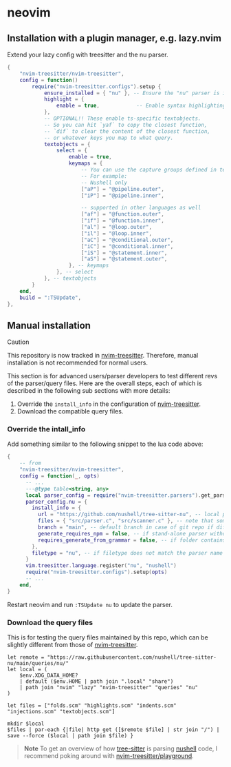 # neovim

## Installation with a plugin manager, e.g. lazy.nvim

Extend your lazy config with treesitter and the nu parser.

```lua
{
    "nvim-treesitter/nvim-treesitter",
    config = function()
        require("nvim-treesitter.configs").setup {
            ensure_installed = { "nu" }, -- Ensure the "nu" parser is installed
            highlight = {
                enable = true,            -- Enable syntax highlighting
            },
            -- OPTIONAL!! These enable ts-specific textobjects.
            -- So you can hit `yaf` to copy the closest function,
            -- `dif` to clear the content of the closest function,
            -- or whatever keys you map to what query.
            textobjects = {
                select = {
                    enable = true,
                    keymaps = {
                        -- You can use the capture groups defined in textobjects.scm
                        -- For example:
                        -- Nushell only
                        ["aP"] = "@pipeline.outer",
                        ["iP"] = "@pipeline.inner",

                        -- supported in other languages as well
                        ["af"] = "@function.outer",
                        ["if"] = "@function.inner",
                        ["al"] = "@loop.outer",
                        ["il"] = "@loop.inner",
                        ["aC"] = "@conditional.outer",
                        ["iC"] = "@conditional.inner",
                        ["iS"] = "@statement.inner",
                        ["aS"] = "@statement.outer",
                    }, -- keymaps
                }, -- select
            }, -- textobjects
        }
    end,
    build = ":TSUpdate",
},
```

## Manual installation

> [!CAUTION]
>
> This repository is now tracked in [nvim-treesitter].
> Therefore, manual installation is not recommended for normal users.
>
> This section is for advanced users/parser developers to test different revs of the parser/query files.
> Here are the overall steps, each of which is described in the following sub sections with more details:
>
> 1. Override the `install_info` in the configuration of [nvim-treesitter].
> 2. Download the compatible query files.

### Override the intall_info

Add something similar to the following snippet to the lua code above:

```lua
{
    -- from
    "nvim-treesitter/nvim-treesitter",
    config = function(_, opts)
      -- ...
      ---@type table<string, any>
      local parser_config = require("nvim-treesitter.parsers").get_parser_configs()
      parser_config.nu = {
        install_info = {
          url = "https://github.com/nushell/tree-sitter-nu", -- local path or git repo
          files = { "src/parser.c", "src/scanner.c" }, -- note that some parsers also require src/scanner.c or src/scanner.cc
          branch = "main", -- default branch in case of git repo if different from master
          generate_requires_npm = false, -- if stand-alone parser without npm dependencies
          requires_generate_from_grammar = false, -- if folder contains pre-generated src/parser.c
        },
        filetype = "nu", -- if filetype does not match the parser name
      }
      vim.treesitter.language.register("nu", "nushell")
      require("nvim-treesitter.configs").setup(opts)
      -- ...
    end,
}
```

Restart neovim and run `:TSUpdate nu` to update the parser.

### Download the query files

This is for testing the query files maintained by this repo, which can be slightly different from those of [nvim-treesitter].

```nu
let remote = "https://raw.githubusercontent.com/nushell/tree-sitter-nu/main/queries/nu/"
let local = (
    $env.XDG_DATA_HOME?
    | default ($env.HOME | path join ".local" "share")
    | path join "nvim" "lazy" "nvim-treesitter" "queries" "nu"
)

let files = ["folds.scm" "highlights.scm" "indents.scm" "injections.scm" "textobjects.scm"]

mkdir $local
$files | par-each {|file| http get ([$remote $file] | str join "/") | save --force ($local | path join $file) }
```

> **Note**
> To get an overview of how [tree-sitter] is parsing [nushell] code, I recommend
> poking around with [nvim-treesitter/playground].

[tree-sitter]: https://tree-sitter.github.io/tree-sitter/
[nvim-treesitter]: https://github.com/nvim-treesitter/nvim-treesitter
[nvim-treesitter/playground]: https://github.com/nvim-treesitter/playground
[nushell]: https://github.com/nushell/nushell
